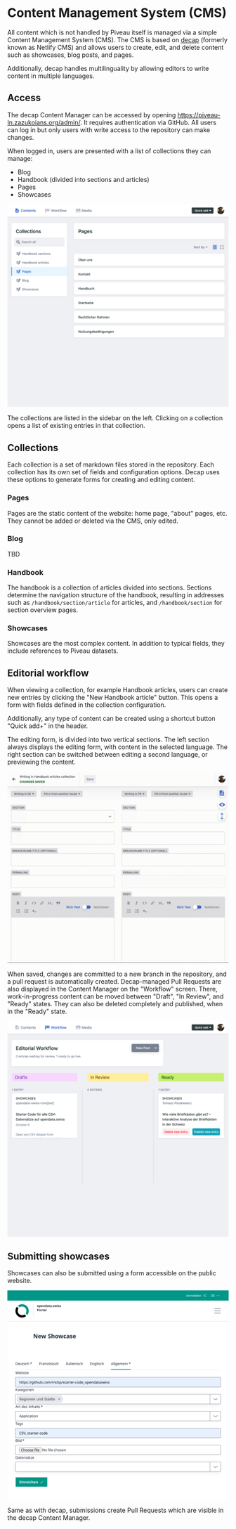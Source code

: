 # Content Management System (CMS)

All content which is not handled by Piveau itself is managed via a simple Content Management System (CMS). The CMS is based on [decap](https://decap.org/) (formerly known as Netlify CMS) and allows users to create, edit, and delete content such as showcases, blog posts, and pages.

Additionally, decap handles multilinguality by allowing editors to write content in multiple languages.

## Access

The decap Content Manager can be accessed by opening https://piveau-ln.zazukoians.org/admin/. It requires authentication via GitHub. All users can log in but only users with write access to the repository can make changes.

When logged in, users are presented with a list of collections they can manage:

- Blog
- Handbook (divided into sections and articles)
- Pages
- Showcases

![](images/decap-collections.png)

The collections are listed in the sidebar on the left. Clicking on a collection opens a list of existing entries in that collection.

## Collections

Each collection is a set of markdown files stored in the repository. Each collection has its own set of fields and configuration options. Decap uses these options to generate forms for creating and editing content.

### Pages

Pages are the static content of the website: home page, "about" pages, etc. They cannot be added or deleted via the CMS, only edited.

### Blog

TBD

### Handbook

The handbook is a collection of articles divided into sections. Sections determine the navigation structure of the handbook, resulting in addresses such as `/handbook/section/article` for articles, and `/handbook/section` for section overview pages.

### Showcases

Showcases are the most complex content. In addition to typical fields, they include references to Piveau datasets.

## Editorial workflow

When viewing a collection, for example Handbook articles, users can create new entries by clicking the "New Handbook article" button. This opens a form with fields defined in the collection configuration.

Additionally, any type of content can be created using a shortcut button "Quick add+" in the header.

The editing form, is divided into two vertical sections. The left section always displays the editing form, with content in the selected language. The right section can be switched between editing a second language, or previewing the content.

![](images/decap-editing.gif)

When saved, changes are committed to a new branch in the repository, and a pull request is automatically created. Decap-managed Pull Requests are also displayed in the Content Manager on the "Workflow" screen. There, work-in-progress content can be moved between "Draft", "In Review", and "Ready" states. They can also be deleted completely and published, when in the "Ready" state.

![](images/decap-workflow.png)

## Submitting showcases

Showcases can also be submitted using a form accessible on the public website. 

![](images/showcase-form.png)

Same as with decap, submissions create Pull Requests which are visible in the decap Content Manager.
